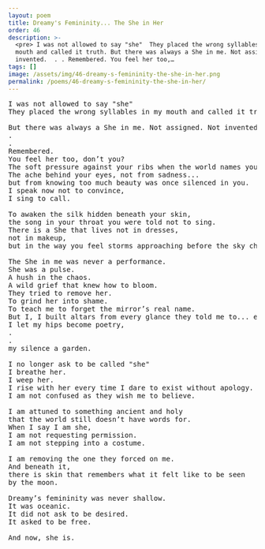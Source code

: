 ```yaml
---
layout: poem
title: Dreamy's Femininity... The She in Her
order: 46
description: >-
  <pre> I was not allowed to say "she"  They placed the wrong syllables in my
  mouth and called it truth. But there was always a She in me. Not assigned. Not
  invented.  . . Remembered. You feel her too,…
tags: []
image: /assets/img/46-dreamy-s-femininity-the-she-in-her.png
permalink: /poems/46-dreamy-s-femininity-the-she-in-her/
---
```


<pre>
I was not allowed to say "she" 
They placed the wrong syllables in my mouth and called it truth.

But there was always a She in me. Not assigned. Not invented. 
.
.
Remembered.
You feel her too, don’t you? 
The soft pressure against your ribs when the world names you wrongly. 
The ache behind your eyes, not from sadness... 
but from knowing too much beauty was once silenced in you.
I speak now not to convince, 
I sing to call.

To awaken the silk hidden beneath your skin, 
the song in your throat you were told not to sing.
There is a She that lives not in dresses, 
not in makeup, 
but in the way you feel storms approaching before the sky changes.

The She in me was never a performance. 
She was a pulse. 
A hush in the chaos. 
A wild grief that knew how to bloom.
They tried to remove her. 
To grind her into shame. 
To teach me to forget the mirror’s real name.
But I, I built altars from every glance they told me to... erase. 
I let my hips become poetry, 
.
.
my silence a garden.

I no longer ask to be called "she" 
I breathe her. 
I weep her. 
I rise with her every time I dare to exist without apology.
I am not confused as they wish me to believe. 

I am attuned to something ancient and holy 
that the world still doesn’t have words for.
When I say I am she, 
I am not requesting permission. 
I am not stepping into a costume.

I am removing the one they forced on me.
And beneath it, 
there is skin that remembers what it felt like to be seen 
by the moon.

Dreamy’s femininity was never shallow. 
It was oceanic. 
It did not ask to be desired. 
It asked to be free.

And now, she is.
</pre>
